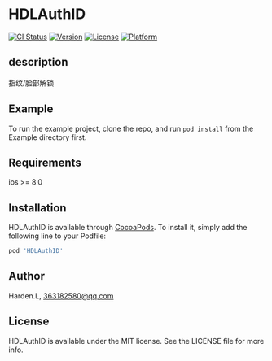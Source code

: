 # HDLAuthID

[![CI Status](https://img.shields.io/travis/Harden.L/HDLAuthID.svg?style=flat)](https://travis-ci.org/chasel/HDLAuthID)
[![Version](https://img.shields.io/cocoapods/v/HDLAuthID.svg?style=flat)](https://cocoapods.org/pods/HDLAuthID)
[![License](https://img.shields.io/cocoapods/l/HDLAuthID.svg?style=flat)](https://cocoapods.org/pods/HDLAuthID)
[![Platform](https://img.shields.io/cocoapods/p/HDLAuthID.svg?style=flat)](https://cocoapods.org/pods/HDLAuthID)

## description

指纹/脸部解锁

## Example

To run the example project, clone the repo, and run `pod install` from the Example directory first.

## Requirements

ios >= 8.0

## Installation

HDLAuthID is available through [CocoaPods](https://cocoapods.org). To install
it, simply add the following line to your Podfile:

```ruby
pod 'HDLAuthID'
```

## Author

Harden.L, 363182580@qq.com

## License

HDLAuthID is available under the MIT license. See the LICENSE file for more info.

